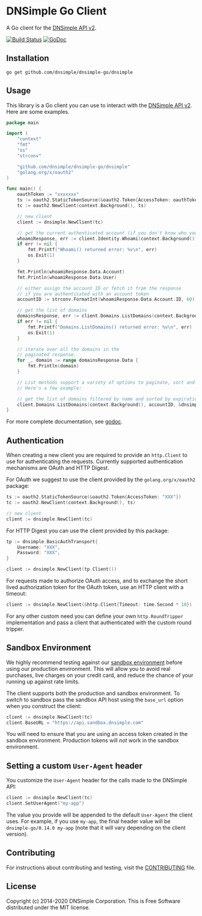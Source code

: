 # DNSimple Go Client

A Go client for the [DNSimple API v2](https://developer.dnsimple.com/v2/).

[![Build Status](https://travis-ci.com/dnsimple/dnsimple-go.svg?branch=master)](https://travis-ci.com/dnsimple/dnsimple-go)
[![GoDoc](https://godoc.org/github.com/dnsimple/dnsimple-go/dnsimple?status.svg)](https://godoc.org/github.com/dnsimple/dnsimple-go/dnsimple)


## Installation

```
go get github.com/dnsimple/dnsimple-go/dnsimple
```


## Usage

This library is a Go client you can use to interact with the [DNSimple API v2](https://developer.dnsimple.com/v2/). Here are some examples.

```go
package main

import (
    "context"
    "fmt"
    "os"
    "strconv"

    "github.com/dnsimple/dnsimple-go/dnsimple"
    "golang.org/x/oauth2"
)

func main() {
    oauthToken := "xxxxxxx"
    ts := oauth2.StaticTokenSource(&oauth2.Token{AccessToken: oauthToken})
    tc := oauth2.NewClient(context.Background(), ts)

    // new client
    client := dnsimple.NewClient(tc)

    // get the current authenticated account (if you don't know who you are)
    whoamiResponse, err := client.Identity.Whoami(context.Background())
    if err != nil {
        fmt.Printf("Whoami() returned error: %v\n", err)
        os.Exit(1)
    }

    fmt.Println(whoamiResponse.Data.Account)
    fmt.Println(whoamiResponse.Data.User)

    // either assign the account ID or fetch it from the response
    // if you are authenticated with an account token
    accountID := strconv.FormatInt(whoamiResponse.Data.Account.ID, 60)

    // get the list of domains
    domainsResponse, err := client.Domains.ListDomains(context.Background(), accountID, nil)
    if err != nil {
        fmt.Printf("Domains.ListDomains() returned error: %v\n", err)
        os.Exit(1)
    }

    // iterate over all the domains in the
    // paginated response.
    for _, domain := range domainsResponse.Data {
        fmt.Println(domain)
    }

    // List methods support a variety of options to paginate, sort and filter records.
    // Here's a few example:

    // get the list of domains filtered by name and sorted by expiration
    client.Domains.ListDomains(context.Background(), accountID, &dnsimple.DomainListOptions{NameLike: "com", Sort: "expiration:DESC"})
}
```

For more complete documentation, see [godoc](https://godoc.org/github.com/dnsimple/dnsimple-go/dnsimple).


## Authentication

When creating a new client you are required to provide an `http.Client` to use for authenticating the requests.
Currently supported authentication mechanisms are OAuth and HTTP Digest.

For OAuth we suggest to use the client provided by the `golang.org/x/oauth2` package:

```go
ts := oauth2.StaticTokenSource(&oauth2.Token{AccessToken: "XXX"})
tc := oauth2.NewClient(context.Background(), ts)

// new client
client := dnsimple.NewClient(tc)
```

For HTTP Digest you can use the client provided by this package:

```go
tp := dnsimple.BasicAuthTransport{
    Username: "XXX",
    Password: "XXX",
}

client := dnsimple.NewClient(tp.Client())
```

For requests made to authorize OAuth access, and to exchange the short lived authorization token for the OAuth token, use an HTTP client with a timeout:

```go
client := dnsimple.NewClient(&http.Client{Timeout: time.Second * 10})
```

For any other custom need you can define your own `http.RoundTripper` implementation and
pass a client that authenticated with the custom round tripper.


## Sandbox Environment

We highly recommend testing against our [sandbox environment](https://developer.dnsimple.com/sandbox/) before using our production environment. This will allow you to avoid real purchases, live charges on your credit card, and reduce the chance of your running up against rate limits.

The client supports both the production and sandbox environment. To switch to sandbox pass the sandbox API host using the `base_url` option when you construct the client:

```go
client := dnsimple.NewClient(tc)
client.BaseURL = "https://api.sandbox.dnsimple.com"
```

You will need to ensure that you are using an access token created in the sandbox environment. Production tokens will *not* work in the sandbox environment.


## Setting a custom `User-Agent` header

You customize the `User-Agent` header for the calls made to the DNSimple API:

```go
client := dnsimple.NewClient(tc)
client.SetUserAgent("my-app")
```

The value you provide will be appended to the default `User-Agent` the client uses. For example, if you use `my-app`, the final header value will be `dnsimple-go/0.14.0 my-app` (note that it will vary depending on the client version).


## Contributing

For instructions about contributing and testing, visit the [CONTRIBUTING](CONTRIBUTING.md) file.


## License

Copyright (c) 2014-2020 DNSimple Corporation. This is Free Software distributed under the MIT license.
